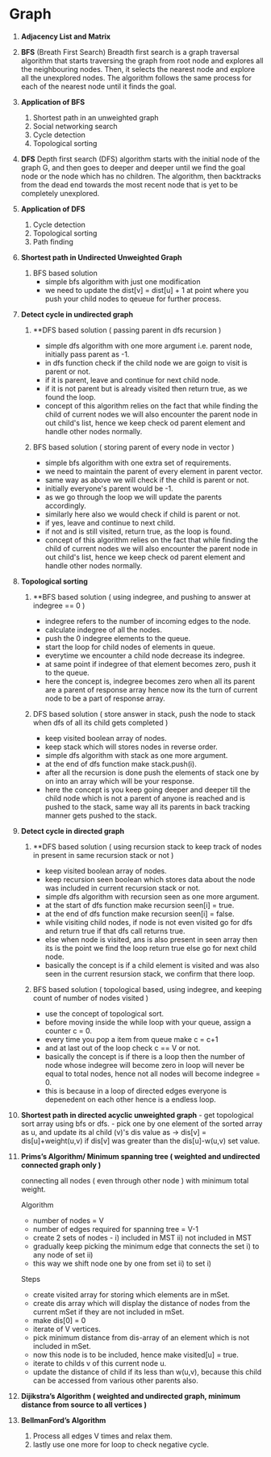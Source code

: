 # Graph

1. **Adjacency List and Matrix**
    
2. **BFS** (Breath First Search)
    Breadth first search is a graph traversal algorithm that starts traversing the graph from root node and explores all the neighbouring nodes. Then, it selects the nearest node and explore all the unexplored nodes. The algorithm follows the same process for each of the nearest node until it finds the goal.
    
3. **Application of BFS**
    1. Shortest path in an unweighted graph
    2. Social networking search
    3. Cycle detection
    4. Topological sorting
    
4. **DFS**
    Depth first search (DFS) algorithm starts with the initial node of the graph G, and then goes to deeper and deeper until we find the goal node or the node which has no children. The algorithm, then backtracks from the dead end towards the most recent node that is yet to be completely unexplored.
    
5. **Application of DFS**
    1. Cycle detection
    2. Topological sorting
    3. Path finding
    
6. **Shortest path in Undirected Unweighted Graph**
    1. BFS based solution
        - simple bfs algorithm with just one modification
        - we need to update the dist[v] = dist[u] + 1 at point where you push your child nodes to qeueue for further process.
    
7. **Detect cycle in undirected graph**
    1. **DFS based solution ( passing parent in dfs recursion )
        - simple dfs algorithm with one more argument i.e. parent node, initially pass parent as -1.
        - in dfs function check if the child node we are goign to visit is parent or not.
        - if it is parent, leave and continue for next child node.
        - if it is not parent but is already visited then return true, as we found the loop.
        - concept of this algorithm relies on the fact that while finding the child of current nodes we will also encounter the parent node in out child's list, hence we keep check od parent element and handle other nodes normally.

    2. BFS based solution ( storing parent of every node in vector )
        - simple bfs algorithm with one extra set of requirements.
        - we need to maintain the parent of every element in parent vector.
        - same way as above we will check if the child is parent or not.
        - initially everyone's parent would be -1.
        - as we go through the loop we will update the parents accordingly.
        - similarly here also we would check if child is parent or not.
        - if yes, leave and continue to next child.
        - if not and is still visited, return true, as the loop is found.
        - concept of this algorithm relies on the fact that while finding the child of current nodes we will also encounter the parent node in out child's list, hence we keep check od parent element and handle other nodes normally.
    
8. **Topological sorting**
    1. **BFS based solution ( using indegree, and pushing to answer at indegree == 0 )
        - indegree refers to the number of incoming edges to the node.
        - calculate indegree of all the nodes.
        - push the 0 indegree elements to the queue.
        - start the loop for child nodes of elements in queue.
        - everytime we encounter a child node decrease its indegree.
        - at same point if indegree of that element becomes zero, push it to the queue.
        - here the concept is, indegree becomes zero when all its parent are a parent of response array hence now its the turn of current node to be a part of response array.

    2. DFS based solution ( store answer in stack, push the node to stack when dfs of all its child gets completed )
        - keep visited boolean array of nodes.
        - keep stack which will stores nodes in reverse order.
        - simple dfs algorithm with stack as one more argument.
        - at the end of dfs function make stack.push(i).
        - after all the recursion is done push the elements of stack one by on into an array which will be your response.
        - here the concept is you keep going deeper and deeper till the child node which is not a parent of anyone is reached and is pushed to the stack, same way all its parents in back tracking manner gets pushed to the stack.
    
9. **Detect cycle in directed graph**
    1. **DFS based solution ( using recursion stack to keep track of nodes in present in same recursion stack or not )
        - keep visited boolean array of nodes.
        - keep recursion seen boolean which stores data about the node was included in current recursion stack or not.
        - simple dfs algorithm with recursion seen as one more argument.
        - at the start of dfs function make recursion seen[i] = true.
        - at the end of dfs function make recursion seen[i] = false.
        - while visiting child nodes, if node is not even visited go for dfs and return true if that dfs call returns true.
        - else when node is visited, ans is also present in seen array then its is the point we find the loop return true else go for next child node.
        - basically the concept is if a child element is visited and was also seen in the current resursion stack, we confirm that there loop. 

    2. BFS based solution ( topological based, using indegree, and keeping count  of number of nodes visited )
        - use the concept of topological sort.
        - before moving inside the while loop with your queue, assign a counter c = 0.
        - every time you pop a item from queue make c = c+1
        - and at last out of the loop check c == V or not.
        - basically the concept is if there is a loop then the number of node whose indegree will become zero in loop will never be equal to total nodes, hence not all nodes will become indegree = 0.
        - this is because in a loop of directed edges everyone is depenedent on each other hence is a endless loop.
    
10. **Shortest path in directed acyclic unweighted graph**
        - get topological sort array using bfs or dfs.
        - pick one by one element of the sorted array as u, and update its al child (v)'s dis value as -> dis[v] = dis[u]+weight(u,v) if dis[v] was greater than the dis[u]-w(u,v) set value.

    
11. **Prims’s Algorithm/ Minimum spanning tree ( weighted and undirected connected graph only )**
    
    connecting all nodes ( even through other node ) with minimum total weight.
    
    Algorithm
    
    - number of nodes = V
    - number of edges required for spanning tree = V-1
    - create 2 sets of nodes - i) included in MST ii) not included in MST
    - gradually keep picking the minimum edge that connects the set i) to any node of set ii)
    - this way we shift node one by one from set ii) to set i)

    Steps
    - create visited array for storing which elements are in mSet.
    - create dis array which will display the distance of nodes from the current mSet if they are not included in mSet.
    - make dis[0] = 0 
    - iterate of V vertices.
    - pick minimum distance from dis-array of an element which is not included in mSet.
    - now this node is to be included, hence make visited[u] = true.
    - iterate to childs v of this current node u.
    - update the distance of child if its less than w(u,v), because this child can be accessed from various other parents also.
    
12. **Dijikstra’s Algorithm ( weighted and undirected graph, minimum distance from source to all vertices )**
    
13. **BellmanFord’s Algorithm**
    1. Process all edges V times and relax them.
    2. lastly use one more for loop to check negative cycle.